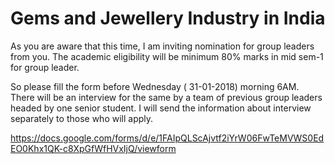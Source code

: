 # Gems and Jewellery Industry in India

As you are aware that this time, I am inviting nomination for group leaders from you. The academic eligibility will be minimum 80% marks in mid sem-1 for group leader. 

So please fill the form before Wednesday ( 31-01-2018) morning 6AM. There will be an interview for the same by a team of previous group leaders headed by one senior student. I will send the information about interview separately to those who will apply.  

https://docs.google.com/forms/d/e/1FAIpQLScAjvtf2iYrW06FwTeMVWS0EdEO0Khx1QK-c8XpGfWfHVxIjQ/viewform
